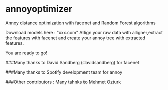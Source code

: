 # annoyoptimizer
Annoy distance optimization with facenet and Random Forest algorithms


Download models here : "xxx.com"
Allign your raw data with alligner,extract the features with facenet and create your annoy tree with extracted features.



You are ready to go!




###Many thanks to David Sandberg (davidsandberg) for facenet

###Many thanks to Spotify development team for annoy

###Other contributors : Many tahnks to Mehmet Ozturk

